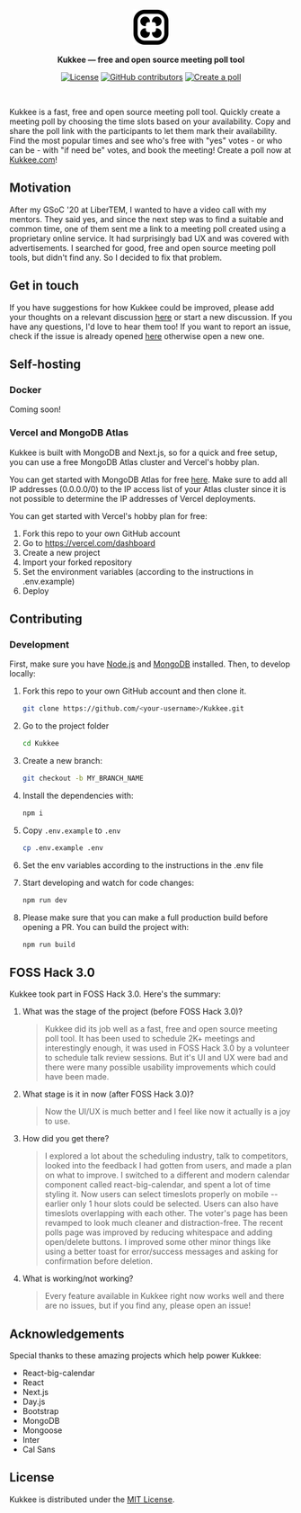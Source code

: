 <div align="center">
  <a href="https://www.kukkee.com/">
    <img
      src="./public/favicon.svg"
      alt="Kukkee Logo"
      height="64"
    />
  </a>
  <p>
    <b>
      Kukkee — free and open source meeting poll tool
    </b>
  </p>
  <p>

[![License](https://img.shields.io/github/license/Kukkee/Kukkee?color=%23000000&style=for-the-badge)](https://github.com/Kukkee/Kukkee/blob/main/LICENSE)
[![GitHub contributors](https://img.shields.io/github/contributors/Kukkee/Kukkee?color=%23000000&&style=for-the-badge)](https://github.com/Kukkee/Kukkee/graphs/contributors)
[![Create a poll](https://shields.io/badge/style-Now-black?&style=for-the-badge&label=Create%20a%20poll)](https://kukkee.com/)

  </p>
  <br/>
</div>

Kukkee is a fast, free and open source meeting poll tool. Quickly create a meeting poll by choosing the time slots based on your availability. Copy and share the poll link with the participants to let them mark their availability. Find the most popular times and see who's free with "yes" votes - or who can be - with "if need be" votes, and book the meeting! Create a poll now at [Kukkee.com](https://kukkee.com/)!

## Motivation

After my GSoC '20 at LiberTEM, I wanted to have a video call with my mentors. They said yes, and since the next step was to find a suitable and common time, one of them sent me a link to a meeting poll created using a proprietary online service. It had surprisingly bad UX and was covered with advertisements. I searched for good, free and open source meeting poll tools, but didn't find any. So I decided to fix that problem.

## Get in touch

If you have suggestions for how Kukkee could be improved, please add your thoughts on a relevant discussion [here](https://github.com/Kukkee/Kukkee/discussions/) or start a new discussion. If you have any questions, I'd love to hear them too! If you want to report an issue, check if the issue is already opened [here](https://github.com/AnandBaburajan/Kukkee/issues) otherwise open a new one.

## Self-hosting

### Docker

Coming soon!

### Vercel and MongoDB Atlas

Kukkee is built with MongoDB and Next.js, so for a quick and free setup, you can use a free MongoDB Atlas cluster and Vercel's hobby plan.

You can get started with MongoDB Atlas for free [here](https://www.mongodb.com/basics/mongodb-atlas-tutorial). Make sure to add all IP addresses (0.0.0.0/0) to the IP access list of your Atlas cluster since it is not possible to determine the IP addresses of Vercel deployments.

You can get started with Vercel's hobby plan for free:

1. Fork this repo to your own GitHub account
2. Go to https://vercel.com/dashboard
3. Create a new project
4. Import your forked repository
5. Set the environment variables (according to the instructions in .env.example)
6. Deploy

## Contributing

### Development

First, make sure you have [Node.js](https://nodejs.org/en/) and [MongoDB](https://www.mongodb.com/docs/manual/installation/#mongodb-installation-tutorials) installed. Then, to develop locally:

1. Fork this repo to your own GitHub account and then clone it.

   ```sh
   git clone https://github.com/<your-username>/Kukkee.git
   ```

2. Go to the project folder

   ```sh
   cd Kukkee
   ```

3. Create a new branch:

   ```sh
   git checkout -b MY_BRANCH_NAME
   ```

4. Install the dependencies with:

   ```sh
   npm i
   ```

5. Copy `.env.example` to `.env`

   ```sh
   cp .env.example .env
   ```

6. Set the env variables according to the instructions in the .env file

7. Start developing and watch for code changes:

   ```sh
   npm run dev
   ```

8. Please make sure that you can make a full production build before opening a PR. You can build the project with:

   ```sh
   npm run build
   ```

## FOSS Hack 3.0

Kukkee took part in FOSS Hack 3.0. Here's the summary:

1. What was the stage of the project (before FOSS Hack 3.0)?

   > Kukkee did its job well as a fast, free and open source meeting poll tool. It has been used to schedule 2K+ meetings and interestingly enough, it was used in FOSS Hack 3.0 by a volunteer to schedule talk review sessions. But it's UI and UX were bad and there were many possible usability improvements which could have been made.

2. What stage is it in now (after FOSS Hack 3.0)?

   > Now the UI/UX is much better and I feel like now it actually is a joy to use.

3. How did you get there?

   > I explored a lot about the scheduling industry, talk to competitors, looked into the feedback I had gotten from users, and made a plan on what to improve. I switched to a different and modern calendar component called react-big-calendar, and spent a lot of time styling it. Now users can select timeslots properly on mobile -- earlier only 1 hour slots could be selected. Users can also have timeslots overlapping with each other. The voter's page has been revamped to look much cleaner and distraction-free. The recent polls page was improved by reducing whitespace and adding open/delete buttons. I improved some other minor things like using a better toast for error/success messages and asking for confirmation before deletion.

4. What is working/not working?

   > Every feature available in Kukkee right now works well and there are no issues, but if you find any, please open an issue!

## Acknowledgements

Special thanks to these amazing projects which help power Kukkee:

- React-big-calendar
- React
- Next.js
- Day.js
- Bootstrap
- MongoDB
- Mongoose
- Inter
- Cal Sans

## License

Kukkee is distributed under the [MIT License](https://github.com/AnandBaburajan/Kukkee/blob/main/LICENSE).
